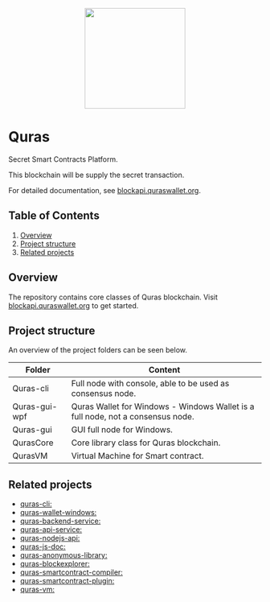 <p align="center">
<img
    src="http://blockapi.quras.io/quras/img/logo1.png"
    width="200px">
</p>

# Quras
Secret Smart Contracts Platform.

This blockchain will be supply the secret transaction.

For detailed documentation, see [blockapi.quraswallet.org](http://blockapi.quraswallet.org/quras-js/docs/en/whitepaper/wp-virtualmachine.html).

## Table of Contents
1. [Overview](#overview)
2. [Project structure](#project-structure)
3. [Related projects](#related-projects)

## Overview
The repository contains core classes of Quras blockchain.
Visit [blockapi.quraswallet.org](http://blockapi.quraswallet.org/quras-js/docs/en/whitepaper/wp-virtualmachine.html) to get started.

## Project structure
An overview of the project folders can be seen below.

|Folder|Content|
|---|---|
|Quras-cli|Full node with console, able to be used as consensus node.|
|Quras-gui-wpf|Quras Wallet for Windows - Windows Wallet is a full node, not a consensus node.|
|Quras-gui|GUI full node for Windows.|
|QurasCore|Core library class for Quras blockchain.|
|QurasVM|Virtual Machine for Smart contract.|

## Related projects

* [quras-cli:](https://github.com/quras-official/quras-cli) 
* [quras-wallet-windows:](https://github.com/quras-official/quras-wallet-windows) 
* [quras-backend-service:](https://github.com/quras-official/quras-backend-service) 
* [quras-api-service:](https://github.com/quras-official/quras-api-service)  
* [quras-nodejs-api:](https://github.com/quras-official/quras-nodejs-api)  
* [quras-js-doc:](https://github.com/quras-official/quras-js-doc)  
* [quras-anonymous-library:](https://github.com/quras-official/quras-anonymous-library)  
* [quras-blockexplorer:](https://github.com/quras-official/quras-blockexplorer)     
* [quras-smartcontract-compiler:](https://github.com/quras-official/quras-smartcontract-compiler)     
* [quras-smartcontract-plugin:](https://github.com/quras-official/quras-smartcontract-plugin)     
* [quras-vm:](http://github.com/quras-official/quras-vm)     



